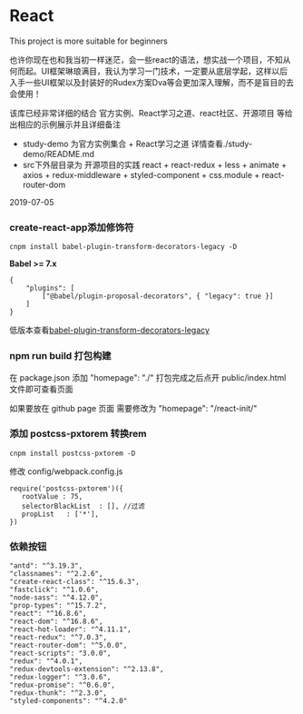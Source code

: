 # React 

This project is more suitable for beginners

也许你现在也和我当初一样迷茫，会一些react的语法，想实战一个项目，不知从何而起。UI框架琳琅满目，我认为学习一门技术，一定要从底层学起，这样以后入手一些UI框架以及封装好的Rudex方案Dva等会更加深入理解，而不是盲目的去会使用！

该库已经非常详细的结合 官方实例、React学习之道、react社区、开源项目 等给出相应的示例展示并且详细备注

- study-demo 为官方实例集合 + React学习之道 详情查看./study-demo/README.md
- src下外层目录为 开源项目的实践 react + react-redux + less + animate + axios + redux-middleware + styled-component + css.module + react-router-dom


2019-07-05
### create-react-app添加修饰符

```
cnpm install babel-plugin-transform-decorators-legacy -D
```
**Babel >= 7.x** 

```
{
    "plugins": [
        ["@babel/plugin-proposal-decorators", { "legacy": true }]
    ]
}
```
低版本查看[babel-plugin-transform-decorators-legacy](https://www.npmjs.com/package/babel-plugin-transform-decorators-legacy)


### npm run build 打包构建

在 package.json 添加 "homepage": "./" 打包完成之后点开 public/index.html 文件即可查看页面

如果要放在 github page 页面 需要修改为 "homepage": "/react-init/"


### 添加 postcss-pxtorem 转换rem

```
cnpm install postcss-pxtorem -D
```
 修改 config/webpack.config.js 

 ```
require('postcss-pxtorem')({
    rootValue : 75,
    selectorBlackList  : [], //过滤
    propList   : ['*'],
})
 ```


### 依赖按钮
```
"antd": "^3.19.3",
"classnames": "^2.2.6",
"create-react-class": "^15.6.3",
"fastclick": "^1.0.6",
"node-sass": "^4.12.0",
"prop-types": "^15.7.2",
"react": "^16.8.6",
"react-dom": "^16.8.6",
"react-hot-loader": "^4.11.1",
"react-redux": "^7.0.3",
"react-router-dom": "^5.0.0",
"react-scripts": "3.0.0",
"redux": "^4.0.1",
"redux-devtools-extension": "^2.13.8",
"redux-logger": "^3.0.6",
"redux-promise": "^0.6.0",
"redux-thunk": "^2.3.0",
"styled-components": "^4.2.0"
```